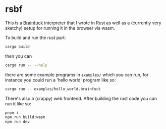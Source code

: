 # rsbf

This is a [Brainfuck](https://en.wikipedia.org/wiki/Brainfuck) interpreter that
I wrote in Rust as well as a (currently very sketchy) setup for running it in
the browser via wasm.

To build and run the rust part:

```sh
cargo build
```

then you can

```sh
cargo run -- --help
```

there are some example programs in `examples/` which you can run, for instance
you could run a 'hello world' program like so:

```sh
cargo run -- examples/hello_world.brainfuck
```

There's also a (crappy) web frontend. After building the rust code you can run
it like so:

```sh
pnpm i
npm run build:wasm
npm run dev
```
